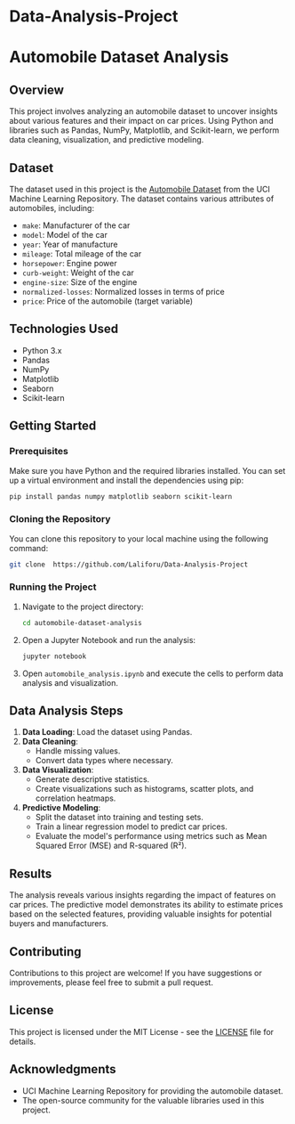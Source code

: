 # Data-Analysis-Project

# Automobile Dataset Analysis

## Overview

This project involves analyzing an automobile dataset to uncover insights about various features and their impact on car prices. Using Python and libraries such as Pandas, NumPy, Matplotlib, and Scikit-learn, we perform data cleaning, visualization, and predictive modeling.

## Dataset

The dataset used in this project is the [Automobile Dataset](https://archive.ics.uci.edu/ml/datasets/Automobile) from the UCI Machine Learning Repository. The dataset contains various attributes of automobiles, including:

- `make`: Manufacturer of the car
- `model`: Model of the car
- `year`: Year of manufacture
- `mileage`: Total mileage of the car
- `horsepower`: Engine power
- `curb-weight`: Weight of the car
- `engine-size`: Size of the engine
- `normalized-losses`: Normalized losses in terms of price
- `price`: Price of the automobile (target variable)

## Technologies Used

- Python 3.x
- Pandas
- NumPy
- Matplotlib
- Seaborn
- Scikit-learn

## Getting Started

### Prerequisites

Make sure you have Python and the required libraries installed. You can set up a virtual environment and install the dependencies using pip:

```bash
pip install pandas numpy matplotlib seaborn scikit-learn
```

### Cloning the Repository

You can clone this repository to your local machine using the following command:

```bash
git clone  https://github.com/Laliforu/Data-Analysis-Project
```

### Running the Project

1. Navigate to the project directory:

   ```bash
   cd automobile-dataset-analysis
   ```

2. Open a Jupyter Notebook and run the analysis:

   ```bash
   jupyter notebook
   ```

3. Open `automobile_analysis.ipynb` and execute the cells to perform data analysis and visualization.

## Data Analysis Steps

1. **Data Loading**: Load the dataset using Pandas.
2. **Data Cleaning**:
   - Handle missing values.
   - Convert data types where necessary.
3. **Data Visualization**:
   - Generate descriptive statistics.
   - Create visualizations such as histograms, scatter plots, and correlation heatmaps.
4. **Predictive Modeling**:
   - Split the dataset into training and testing sets.
   - Train a linear regression model to predict car prices.
   - Evaluate the model's performance using metrics such as Mean Squared Error (MSE) and R-squared (R²).

## Results

The analysis reveals various insights regarding the impact of features on car prices. The predictive model demonstrates its ability to estimate prices based on the selected features, providing valuable insights for potential buyers and manufacturers.

## Contributing

Contributions to this project are welcome! If you have suggestions or improvements, please feel free to submit a pull request.

## License

This project is licensed under the MIT License - see the [LICENSE](LICENSE) file for details.

## Acknowledgments

- UCI Machine Learning Repository for providing the automobile dataset.
- The open-source community for the valuable libraries used in this project.
